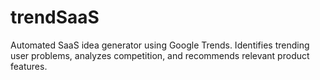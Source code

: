 # trendSaaS
Automated SaaS idea generator using Google Trends. Identifies trending user problems, analyzes competition, and recommends relevant product features.

